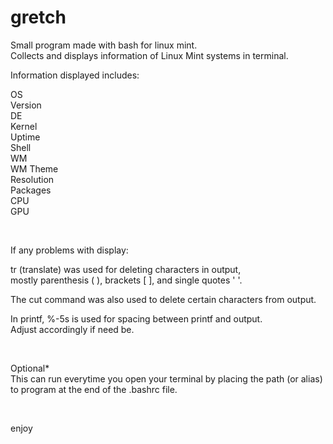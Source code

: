 # gretch

Small program made with bash for linux mint.  
Collects and displays information of Linux Mint systems in terminal.


Information displayed includes:

OS  
Version  
DE  
Kernel  
Uptime  
Shell  
WM  
WM Theme  
Resolution  
Packages  
CPU  
GPU    

<br />
 
If any problems with display:  

tr (translate) was used for deleting characters in output,  
mostly parenthesis ( ), brackets [ ], and single quotes ' '.  

The cut command was also used to delete certain characters from output.  

In printf, %-5s is used for spacing between printf and output.   
Adjust accordingly if need be.  

<br />  

Optional*  
This can run everytime you open your terminal by placing the path (or alias) to program at the end of the .bashrc file.  

<br />  

enjoy
